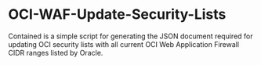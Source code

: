 # OCI-WAF-Update-Security-Lists
Contained is a simple script for generating the JSON document required for updating OCI security lists with all current OCI Web Application Firewall CIDR ranges listed by Oracle.

